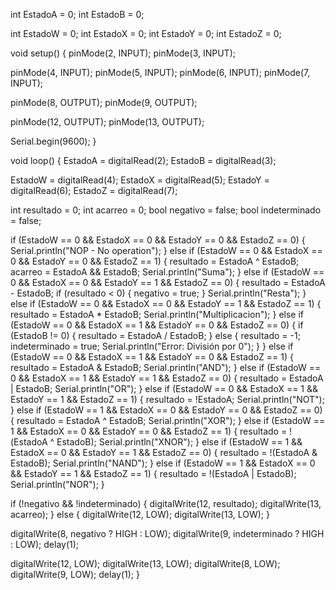 int EstadoA = 0;
int EstadoB = 0;

int EstadoW = 0;
int EstadoX = 0;
int EstadoY = 0;
int EstadoZ = 0;

void setup() {
  pinMode(2, INPUT);
  pinMode(3, INPUT);

  pinMode(4, INPUT);
  pinMode(5, INPUT);
  pinMode(6, INPUT);
  pinMode(7, INPUT);

  pinMode(8, OUTPUT);
  pinMode(9, OUTPUT);

  pinMode(12, OUTPUT);
  pinMode(13, OUTPUT);

  Serial.begin(9600);
}

void loop() {
  EstadoA = digitalRead(2);
  EstadoB = digitalRead(3);
  
  EstadoW = digitalRead(4);
  EstadoX = digitalRead(5);
  EstadoY = digitalRead(6);
  EstadoZ = digitalRead(7);

  int resultado = 0;
  int acarreo = 0;
  bool negativo = false;
  bool indeterminado = false;

  if (EstadoW == 0 && EstadoX == 0 && EstadoY == 0 && EstadoZ == 0) {
    Serial.println("NOP - No operation");
  }
  else if (EstadoW == 0 && EstadoX == 0 && EstadoY == 0 && EstadoZ == 1) {
    resultado = EstadoA ^ EstadoB;
    acarreo = EstadoA && EstadoB;
    Serial.println("Suma");
  }
  else if (EstadoW == 0 && EstadoX == 0 && EstadoY == 1 && EstadoZ == 0) {
    resultado = EstadoA - EstadoB;
    if (resultado < 0) {
      negativo = true;
    }
    Serial.println("Resta");
  }
  else if (EstadoW == 0 && EstadoX == 0 && EstadoY == 1 && EstadoZ == 1) {
    resultado = EstadoA * EstadoB;
    Serial.println("Multiplicacion");
  }
  else if (EstadoW == 0 && EstadoX == 1 && EstadoY == 0 && EstadoZ == 0) {
    if (EstadoB != 0) {
      resultado = EstadoA / EstadoB;
    } else {
      resultado = -1;
      indeterminado = true;
      Serial.println("Error: División por 0");
    }
  }
  else if (EstadoW == 0 && EstadoX == 1 && EstadoY == 0 && EstadoZ == 1) {
    resultado = EstadoA & EstadoB;
    Serial.println("AND");
  }
  else if (EstadoW == 0 && EstadoX == 1 && EstadoY == 1 && EstadoZ == 0) {
    resultado = EstadoA | EstadoB;
    Serial.println("OR");
  }
  else if (EstadoW == 0 && EstadoX == 1 && EstadoY == 1 && EstadoZ == 1) {
    resultado = !EstadoA;
    Serial.println("NOT");
  }
  else if (EstadoW == 1 && EstadoX == 0 && EstadoY == 0 && EstadoZ == 0) {
    resultado = EstadoA ^ EstadoB;
    Serial.println("XOR");
  }
  else if (EstadoW == 1 && EstadoX == 0 && EstadoY == 0 && EstadoZ == 1) {
    resultado = !(EstadoA ^ EstadoB);
    Serial.println("XNOR");
  }
  else if (EstadoW == 1 && EstadoX == 0 && EstadoY == 1 && EstadoZ == 0) {
    resultado = !(EstadoA & EstadoB);
    Serial.println("NAND");
  }
  else if (EstadoW == 1 && EstadoX == 0 && EstadoY == 1 && EstadoZ == 1) {
    resultado = !(EstadoA | EstadoB);
    Serial.println("NOR");
  }

  if (!negativo && !indeterminado) {
    digitalWrite(12, resultado);
    digitalWrite(13, acarreo);
  } else {
    digitalWrite(12, LOW);
    digitalWrite(13, LOW);
  }
  
  digitalWrite(8, negativo ? HIGH : LOW);
  digitalWrite(9, indeterminado ? HIGH : LOW);
  delay(1);

  digitalWrite(12, LOW);
  digitalWrite(13, LOW);
  digitalWrite(8, LOW);
  digitalWrite(9, LOW);
  delay(1);
}
